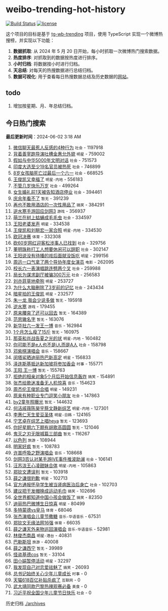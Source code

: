# weibo-trending-hot-history

[![Build Status](https://github.com/lxw15337674/weibo-trending-hot-history/actions/workflows/nodejs.yml/badge.svg)](https://github.com/lxw15337674/weibo-trending-hot-history/actions)
[![license](https://img.shields.io/github/license/lxw15337674/weibo-trending-hot-history)](https://github.com/lxw15337674/weibo-trending-hot-history/blob/master/LICENSE)


这个项目的目标是基于 [tg-wb-trending](https://github.com/xiadd/tg-wb-trending) 项目，使用 TypeScript 实现一个微博热搜榜，并实现以下功能：

1. **数据抓取**: 从 2024 年 5 月 20 日开始，每小时抓取一次微博热门搜索数据。
2. **热度排序**: 对抓取到的数据按热度进行排序。
3. **小时归档**: 将数据按小时进行归档。
4. **天总结**: 对每天的热搜数据进行总结归档。
5. **数据可视化**: 用于查看每日热搜数据总结及历史数据的[网站](https://weibo-trending-hot-history.vercel.app/)。

## todo

1. 增加按星期、月、年总结归档。



## 今日热门搜索



















































































































































































































































































<!-- BEGIN -->

**最后更新时间**：2024-06-02 3:18 AM
1. [微信聊天最惹人反感的4种行为](https://m.weibo.cn/search?containerid=100103type%3D1%26t%3D10%26q%3D%23%E5%BE%AE%E4%BF%A1%E8%81%8A%E5%A4%A9%E6%9C%80%E6%83%B9%E4%BA%BA%E5%8F%8D%E6%84%9F%E7%9A%844%E7%A7%8D%E8%A1%8C%E4%B8%BA%23&stream_entry_id=31&isnewpage=1&extparam=seat%3D1%26filter_type%3Drealtimehot%26c_type%3D31%26lcate%3D5001%26cate%3D5001%26band_rank%3D1%26q%3D%2523%25E5%25BE%25AE%25E4%25BF%25A1%25E8%2581%258A%25E5%25A4%25A9%25E6%259C%2580%25E6%2583%25B9%25E4%25BA%25BA%25E5%258F%258D%25E6%2584%259F%25E7%259A%25844%25E7%25A7%258D%25E8%25A1%258C%25E4%25B8%25BA%2523%26stream_entry_id%3D31%26pos%3D0%26realpos%3D1%26dgr%3D0%26flag%3D2%26display_time%3D1717258937%26pre_seqid%3D171725893777603156022) `社会` - 1197918
2. [背着善宰跑导演吐槽金惠允外貌](https://m.weibo.cn/search?containerid=100103type%3D1%26t%3D10%26q%3D%23%E8%83%8C%E7%9D%80%E5%96%84%E5%AE%B0%E8%B7%91%E5%AF%BC%E6%BC%94%E5%90%90%E6%A7%BD%E9%87%91%E6%83%A0%E5%85%81%E5%A4%96%E8%B2%8C%23&stream_entry_id=31&isnewpage=1&extparam=seat%3D1%26filter_type%3Drealtimehot%26c_type%3D31%26lcate%3D5001%26cate%3D5001%26band_rank%3D2%26q%3D%2523%25E8%2583%258C%25E7%259D%2580%25E5%2596%2584%25E5%25AE%25B0%25E8%25B7%2591%25E5%25AF%25BC%25E6%25BC%2594%25E5%2590%2590%25E6%25A7%25BD%25E9%2587%2591%25E6%2583%25A0%25E5%2585%2581%25E5%25A4%2596%25E8%25B2%258C%2523%26stream_entry_id%3D31%26pos%3D1%26realpos%3D2%26dgr%3D0%26flag%3D1%26display_time%3D1717258937%26pre_seqid%3D171725893777603156022) `明星` - 759002
3. [假如与中华5000年文明对话](https://m.weibo.cn/search?containerid=100103type%3D1%26t%3D10%26q%3D%23%E5%81%87%E5%A6%82%E4%B8%8E%E4%B8%AD%E5%8D%8E5000%E5%B9%B4%E6%96%87%E6%98%8E%E5%AF%B9%E8%AF%9D%23&stream_entry_id=31&isnewpage=1&extparam=seat%3D1%26filter_type%3Drealtimehot%26c_type%3D31%26lcate%3D5001%26cate%3D5001%26band_rank%3D3%26q%3D%2523%25E5%2581%2587%25E5%25A6%2582%25E4%25B8%258E%25E4%25B8%25AD%25E5%258D%258E5000%25E5%25B9%25B4%25E6%2596%2587%25E6%2598%258E%25E5%25AF%25B9%25E8%25AF%259D%2523%26stream_entry_id%3D31%26pos%3D2%26realpos%3D3%26dgr%3D0%26flag%3D0%26display_time%3D1717258937%26pre_seqid%3D171725893777603156022) `社会` - 751573
4. [印度大选至少19名官员被热死](https://m.weibo.cn/search?containerid=100103type%3D1%26t%3D10%26q%3D%23%E5%8D%B0%E5%BA%A6%E5%A4%A7%E9%80%89%E8%87%B3%E5%B0%9119%E5%90%8D%E5%AE%98%E5%91%98%E8%A2%AB%E7%83%AD%E6%AD%BB%23&stream_entry_id=31&isnewpage=1&extparam=seat%3D1%26filter_type%3Drealtimehot%26c_type%3D31%26lcate%3D5001%26cate%3D5001%26band_rank%3D4%26q%3D%2523%25E5%258D%25B0%25E5%25BA%25A6%25E5%25A4%25A7%25E9%2580%2589%25E8%2587%25B3%25E5%25B0%259119%25E5%2590%258D%25E5%25AE%2598%25E5%2591%2598%25E8%25A2%25AB%25E7%2583%25AD%25E6%25AD%25BB%2523%26stream_entry_id%3D31%26pos%3D3%26realpos%3D4%26dgr%3D0%26flag%3D2%26display_time%3D1717258937%26pre_seqid%3D171725893777603156022) `社会` - 746899
5. [8岁女孩脑死亡过最后一个六一](https://m.weibo.cn/search?containerid=100103type%3D1%26t%3D10%26q%3D%238%E5%B2%81%E5%A5%B3%E5%AD%A9%E8%84%91%E6%AD%BB%E4%BA%A1%E8%BF%87%E6%9C%80%E5%90%8E%E4%B8%80%E4%B8%AA%E5%85%AD%E4%B8%80%23&stream_entry_id=31&isnewpage=1&extparam=seat%3D1%26filter_type%3Drealtimehot%26c_type%3D31%26lcate%3D5001%26cate%3D5001%26band_rank%3D50%26q%3D%25238%25E5%25B2%2581%25E5%25A5%25B3%25E5%25AD%25A9%25E8%2584%2591%25E6%25AD%25BB%25E4%25BA%25A1%25E8%25BF%2587%25E6%259C%2580%25E5%2590%258E%25E4%25B8%2580%25E4%25B8%25AA%25E5%2585%25AD%25E4%25B8%2580%2523%26stream_entry_id%3D31%26pos%3D49%26realpos%3D50%26dgr%3D0%26flag%3D1%26display_time%3D1717258937%26pre_seqid%3D171725893777603156022) `社会` - 668525
6. [王俊凯又幸福了](https://m.weibo.cn/search?containerid=100103type%3D1%26t%3D10%26q%3D%E7%8E%8B%E4%BF%8A%E5%87%AF%E5%8F%88%E5%B9%B8%E7%A6%8F%E4%BA%86&stream_entry_id=31&isnewpage=1&extparam=seat%3D1%26filter_type%3Drealtimehot%26c_type%3D31%26lcate%3D5001%26cate%3D5001%26band_rank%3D5%26q%3D%25E7%258E%258B%25E4%25BF%258A%25E5%2587%25AF%25E5%258F%2588%25E5%25B9%25B8%25E7%25A6%258F%25E4%25BA%2586%26stream_entry_id%3D31%26pos%3D4%26realpos%3D5%26dgr%3D0%26flag%3D16%26display_time%3D1717258937%26pre_seqid%3D171725893777603156022) `明星-内地` - 556183
7. [不管几岁快乐万岁](https://m.weibo.cn/search?containerid=100103type%3D1%26t%3D10%26q%3D%23%E4%B8%8D%E7%AE%A1%E5%87%A0%E5%B2%81%E5%BF%AB%E4%B9%90%E4%B8%87%E5%B2%81%23&stream_entry_id=31&isnewpage=1&extparam=seat%3D1%26filter_type%3Drealtimehot%26c_type%3D31%26lcate%3D5001%26cate%3D5001%26band_rank%3D3%26q%3D%2523%25E4%25B8%258D%25E7%25AE%25A1%25E5%2587%25A0%25E5%25B2%2581%25E5%25BF%25AB%25E4%25B9%2590%25E4%25B8%2587%25E5%25B2%2581%2523%26stream_entry_id%3D31%26pos%3D2%26realpos%3D3%26dgr%3D0%26flag%3D16%26display_time%3D1717262223%26pre_seqid%3D1717262223070022979191) `社会` - 499264
8. [女生婚礼前1天被告知酒店停业](https://m.weibo.cn/search?containerid=100103type%3D1%26t%3D10%26q%3D%23%E5%A5%B3%E7%94%9F%E5%A9%9A%E7%A4%BC%E5%89%8D1%E5%A4%A9%E8%A2%AB%E5%91%8A%E7%9F%A5%E9%85%92%E5%BA%97%E5%81%9C%E4%B8%9A%23&stream_entry_id=31&isnewpage=1&extparam=seat%3D1%26filter_type%3Drealtimehot%26c_type%3D31%26lcate%3D5001%26cate%3D5001%26band_rank%3D6%26q%3D%2523%25E5%25A5%25B3%25E7%2594%259F%25E5%25A9%259A%25E7%25A4%25BC%25E5%2589%258D1%25E5%25A4%25A9%25E8%25A2%25AB%25E5%2591%258A%25E7%259F%25A5%25E9%2585%2592%25E5%25BA%2597%25E5%2581%259C%25E4%25B8%259A%2523%26stream_entry_id%3D31%26pos%3D5%26realpos%3D6%26dgr%3D0%26flag%3D2%26display_time%3D1717258937%26pre_seqid%3D171725893777603156022) `社会` - 394461
9. [庆余年看不了](https://m.weibo.cn/search?containerid=100103type%3D1%26t%3D10%26q%3D%23%E5%BA%86%E4%BD%99%E5%B9%B4%E7%9C%8B%E4%B8%8D%E4%BA%86%23&stream_entry_id=31&isnewpage=1&extparam=seat%3D1%26filter_type%3Drealtimehot%26c_type%3D31%26lcate%3D5001%26cate%3D5001%26band_rank%3D7%26q%3D%2523%25E5%25BA%2586%25E4%25BD%2599%25E5%25B9%25B4%25E7%259C%258B%25E4%25B8%258D%25E4%25BA%2586%2523%26stream_entry_id%3D31%26pos%3D6%26realpos%3D7%26dgr%3D0%26flag%3D2%26display_time%3D1717258937%26pre_seqid%3D171725893777603156022) `暂无` - 391239
10. [再也不敢用酒店的一次性用品了](https://m.weibo.cn/search?containerid=100103type%3D1%26t%3D10%26q%3D%23%E5%86%8D%E4%B9%9F%E4%B8%8D%E6%95%A2%E7%94%A8%E9%85%92%E5%BA%97%E7%9A%84%E4%B8%80%E6%AC%A1%E6%80%A7%E7%94%A8%E5%93%81%E4%BA%86%23&stream_entry_id=31&isnewpage=1&extparam=seat%3D1%26filter_type%3Drealtimehot%26c_type%3D31%26lcate%3D5001%26cate%3D5001%26band_rank%3D8%26q%3D%2523%25E5%2586%258D%25E4%25B9%259F%25E4%25B8%258D%25E6%2595%25A2%25E7%2594%25A8%25E9%2585%2592%25E5%25BA%2597%25E7%259A%2584%25E4%25B8%2580%25E6%25AC%25A1%25E6%2580%25A7%25E7%2594%25A8%25E5%2593%2581%25E4%25BA%2586%2523%26stream_entry_id%3D31%26pos%3D7%26realpos%3D8%26dgr%3D0%26flag%3D2%26display_time%3D1717258937%26pre_seqid%3D171725893777603156022) `搞笑` - 384291
11. [逆水寒手游回应剑网3](https://m.weibo.cn/search?containerid=100103type%3D1%26t%3D10%26q%3D%23%E9%80%86%E6%B0%B4%E5%AF%92%E6%89%8B%E6%B8%B8%E5%9B%9E%E5%BA%94%E5%89%91%E7%BD%913%23&stream_entry_id=31&isnewpage=1&extparam=seat%3D1%26filter_type%3Drealtimehot%26c_type%3D31%26lcate%3D5001%26cate%3D5001%26band_rank%3D9%26q%3D%2523%25E9%2580%2586%25E6%25B0%25B4%25E5%25AF%2592%25E6%2589%258B%25E6%25B8%25B8%25E5%259B%259E%25E5%25BA%2594%25E5%2589%2591%25E7%25BD%25913%2523%26stream_entry_id%3D31%26pos%3D8%26realpos%3D9%26dgr%3D0%26flag%3D1%26display_time%3D1717258937%26pre_seqid%3D171725893777603156022) `游戏` - 356937
12. [萌兰在树上蛄蛹成毛毛虫](https://m.weibo.cn/search?containerid=100103type%3D1%26t%3D10%26q%3D%23%E8%90%8C%E5%85%B0%E5%9C%A8%E6%A0%91%E4%B8%8A%E8%9B%84%E8%9B%B9%E6%88%90%E6%AF%9B%E6%AF%9B%E8%99%AB%23&stream_entry_id=31&isnewpage=1&extparam=seat%3D1%26filter_type%3Drealtimehot%26c_type%3D31%26lcate%3D5001%26cate%3D5001%26band_rank%3D10%26q%3D%2523%25E8%2590%258C%25E5%2585%25B0%25E5%259C%25A8%25E6%25A0%2591%25E4%25B8%258A%25E8%259B%2584%25E8%259B%25B9%25E6%2588%2590%25E6%25AF%259B%25E6%25AF%259B%25E8%2599%25AB%2523%26stream_entry_id%3D31%26pos%3D9%26realpos%3D10%26dgr%3D0%26flag%3D32768%26display_time%3D1717258937%26pre_seqid%3D171725893777603156022) `社会` - 334597
13. [王阳老婆发声](https://m.weibo.cn/search?containerid=100103type%3D1%26t%3D10%26q%3D%23%E7%8E%8B%E9%98%B3%E8%80%81%E5%A9%86%E5%8F%91%E5%A3%B0%23&stream_entry_id=31&isnewpage=1&extparam=seat%3D1%26filter_type%3Drealtimehot%26c_type%3D31%26lcate%3D5001%26cate%3D5001%26band_rank%3D11%26q%3D%2523%25E7%258E%258B%25E9%2598%25B3%25E8%2580%2581%25E5%25A9%2586%25E5%258F%2591%25E5%25A3%25B0%2523%26stream_entry_id%3D31%26pos%3D10%26realpos%3D11%26dgr%3D0%26flag%3D2%26display_time%3D1717258937%26pre_seqid%3D171725893777603156022) `明星` - 334538
14. [王俊凯和刘畊宏一家合照](https://m.weibo.cn/search?containerid=100103type%3D1%26t%3D10%26q%3D%23%E7%8E%8B%E4%BF%8A%E5%87%AF%E5%92%8C%E5%88%98%E7%95%8A%E5%AE%8F%E4%B8%80%E5%AE%B6%E5%90%88%E7%85%A7%23&stream_entry_id=31&isnewpage=1&extparam=seat%3D1%26filter_type%3Drealtimehot%26c_type%3D31%26lcate%3D5001%26cate%3D5001%26band_rank%3D12%26q%3D%2523%25E7%258E%258B%25E4%25BF%258A%25E5%2587%25AF%25E5%2592%258C%25E5%2588%2598%25E7%2595%258A%25E5%25AE%258F%25E4%25B8%2580%25E5%25AE%25B6%25E5%2590%2588%25E7%2585%25A7%2523%26stream_entry_id%3D31%26pos%3D11%26realpos%3D12%26dgr%3D0%26flag%3D1%26display_time%3D1717258937%26pre_seqid%3D171725893777603156022) `明星-内地` - 334530
15. [欧冠决赛](https://m.weibo.cn/search?containerid=100103type%3D1%26t%3D10%26q%3D%E6%AC%A7%E5%86%A0%E5%86%B3%E8%B5%9B&stream_entry_id=31&isnewpage=1&extparam=seat%3D1%26filter_type%3Drealtimehot%26c_type%3D31%26lcate%3D5001%26cate%3D5001%26band_rank%3D13%26q%3D%25E6%25AC%25A7%25E5%2586%25A0%25E5%2586%25B3%25E8%25B5%259B%26stream_entry_id%3D31%26pos%3D12%26realpos%3D13%26dgr%3D0%26flag%3D1%26display_time%3D1717258937%26pre_seqid%3D171725893777603156022) `体育` - 332308
16. [砍60岁网红迎客松涉事人已找到](https://m.weibo.cn/search?containerid=100103type%3D1%26t%3D10%26q%3D%23%E7%A0%8D60%E5%B2%81%E7%BD%91%E7%BA%A2%E8%BF%8E%E5%AE%A2%E6%9D%BE%E6%B6%89%E4%BA%8B%E4%BA%BA%E5%B7%B2%E6%89%BE%E5%88%B0%23&stream_entry_id=31&isnewpage=1&extparam=seat%3D1%26filter_type%3Drealtimehot%26c_type%3D31%26lcate%3D5001%26cate%3D5001%26band_rank%3D14%26q%3D%2523%25E7%25A0%258D60%25E5%25B2%2581%25E7%25BD%2591%25E7%25BA%25A2%25E8%25BF%258E%25E5%25AE%25A2%25E6%259D%25BE%25E6%25B6%2589%25E4%25BA%258B%25E4%25BA%25BA%25E5%25B7%25B2%25E6%2589%25BE%25E5%2588%25B0%2523%26stream_entry_id%3D31%26pos%3D13%26realpos%3D14%26dgr%3D0%26flag%3D2%26display_time%3D1717258937%26pre_seqid%3D171725893777603156022) `社会` - 329756
17. [董明珠称打工人想要休闲可以辞职](https://m.weibo.cn/search?containerid=100103type%3D1%26t%3D10%26q%3D%23%E8%91%A3%E6%98%8E%E7%8F%A0%E7%A7%B0%E6%89%93%E5%B7%A5%E4%BA%BA%E6%83%B3%E8%A6%81%E4%BC%91%E9%97%B2%E5%8F%AF%E4%BB%A5%E8%BE%9E%E8%81%8C%23&stream_entry_id=31&isnewpage=1&extparam=seat%3D1%26filter_type%3Drealtimehot%26c_type%3D31%26lcate%3D5001%26cate%3D5001%26band_rank%3D15%26q%3D%2523%25E8%2591%25A3%25E6%2598%258E%25E7%258F%25A0%25E7%25A7%25B0%25E6%2589%2593%25E5%25B7%25A5%25E4%25BA%25BA%25E6%2583%25B3%25E8%25A6%2581%25E4%25BC%2591%25E9%2597%25B2%25E5%258F%25AF%25E4%25BB%25A5%25E8%25BE%259E%25E8%2581%258C%2523%26stream_entry_id%3D31%26pos%3D14%26realpos%3D15%26dgr%3D0%26flag%3D0%26display_time%3D1717258937%26pre_seqid%3D171725893777603156022) `社会` - 302147
18. [王阳说没有待播的戏后面就没饭吃](https://m.weibo.cn/search?containerid=100103type%3D1%26t%3D10%26q%3D%23%E7%8E%8B%E9%98%B3%E8%AF%B4%E6%B2%A1%E6%9C%89%E5%BE%85%E6%92%AD%E7%9A%84%E6%88%8F%E5%90%8E%E9%9D%A2%E5%B0%B1%E6%B2%A1%E9%A5%AD%E5%90%83%23&stream_entry_id=31&isnewpage=1&extparam=seat%3D1%26filter_type%3Drealtimehot%26c_type%3D31%26lcate%3D5001%26cate%3D5001%26band_rank%3D16%26q%3D%2523%25E7%258E%258B%25E9%2598%25B3%25E8%25AF%25B4%25E6%25B2%25A1%25E6%259C%2589%25E5%25BE%2585%25E6%2592%25AD%25E7%259A%2584%25E6%2588%258F%25E5%2590%258E%25E9%259D%25A2%25E5%25B0%25B1%25E6%25B2%25A1%25E9%25A5%25AD%25E5%2590%2583%2523%26stream_entry_id%3D31%26pos%3D15%26realpos%3D16%26dgr%3D0%26flag%3D2%26display_time%3D1717258937%26pre_seqid%3D171725893777603156022) `明星` - 299156
19. [周迅一口气拿了两个导协年度女演员](https://m.weibo.cn/search?containerid=100103type%3D1%26t%3D10%26q%3D%23%E5%91%A8%E8%BF%85%E4%B8%80%E5%8F%A3%E6%B0%94%E6%8B%BF%E4%BA%86%E4%B8%A4%E4%B8%AA%E5%AF%BC%E5%8D%8F%E5%B9%B4%E5%BA%A6%E5%A5%B3%E6%BC%94%E5%91%98%23&stream_entry_id=31&isnewpage=1&extparam=seat%3D1%26filter_type%3Drealtimehot%26c_type%3D31%26lcate%3D5001%26cate%3D5001%26band_rank%3D17%26q%3D%2523%25E5%2591%25A8%25E8%25BF%2585%25E4%25B8%2580%25E5%258F%25A3%25E6%25B0%2594%25E6%258B%25BF%25E4%25BA%2586%25E4%25B8%25A4%25E4%25B8%25AA%25E5%25AF%25BC%25E5%258D%258F%25E5%25B9%25B4%25E5%25BA%25A6%25E5%25A5%25B3%25E6%25BC%2594%25E5%2591%2598%2523%26stream_entry_id%3D31%26pos%3D16%26realpos%3D17%26dgr%3D0%26flag%3D1%26display_time%3D1717258937%26pre_seqid%3D171725893777603156022) `电影` - 262095
20. [校长六一表演唱跳连劈两个叉](https://m.weibo.cn/search?containerid=100103type%3D1%26t%3D10%26q%3D%23%E6%A0%A1%E9%95%BF%E5%85%AD%E4%B8%80%E8%A1%A8%E6%BC%94%E5%94%B1%E8%B7%B3%E8%BF%9E%E5%8A%88%E4%B8%A4%E4%B8%AA%E5%8F%89%23&stream_entry_id=31&isnewpage=1&extparam=seat%3D1%26filter_type%3Drealtimehot%26c_type%3D31%26lcate%3D5001%26cate%3D5001%26band_rank%3D10%26q%3D%2523%25E6%25A0%25A1%25E9%2595%25BF%25E5%2585%25AD%25E4%25B8%2580%25E8%25A1%25A8%25E6%25BC%2594%25E5%2594%25B1%25E8%25B7%25B3%25E8%25BF%259E%25E5%258A%2588%25E4%25B8%25A4%25E4%25B8%25AA%25E5%258F%2589%2523%26stream_entry_id%3D31%26pos%3D11%26realpos%3D10%26dgr%3D0%26flag%3D32768%26display_time%3D1717262223%26pre_seqid%3D1717262223070022979191) `社会` - 259988
21. [局长为谋求副厅被骗300万元](https://m.weibo.cn/search?containerid=100103type%3D1%26t%3D10%26q%3D%23%E5%B1%80%E9%95%BF%E4%B8%BA%E8%B0%8B%E6%B1%82%E5%89%AF%E5%8E%85%E8%A2%AB%E9%AA%97300%E4%B8%87%E5%85%83%23&stream_entry_id=31&isnewpage=1&extparam=seat%3D1%26filter_type%3Drealtimehot%26c_type%3D31%26lcate%3D5001%26cate%3D5001%26band_rank%3D43%26q%3D%2523%25E5%25B1%2580%25E9%2595%25BF%25E4%25B8%25BA%25E8%25B0%258B%25E6%25B1%2582%25E5%2589%25AF%25E5%258E%2585%25E8%25A2%25AB%25E9%25AA%2597300%25E4%25B8%2587%25E5%2585%2583%2523%26stream_entry_id%3D31%26pos%3D42%26realpos%3D43%26dgr%3D0%26flag%3D1%26display_time%3D1717258937%26pre_seqid%3D171725893777603156022) `社会` - 256583
22. [刘亦菲草地牵狗](https://m.weibo.cn/search?containerid=100103type%3D1%26t%3D10%26q%3D%23%E5%88%98%E4%BA%A6%E8%8F%B2%E8%8D%89%E5%9C%B0%E7%89%B5%E7%8B%97%23&stream_entry_id=31&isnewpage=1&extparam=seat%3D1%26filter_type%3Drealtimehot%26c_type%3D31%26lcate%3D5001%26cate%3D5001%26band_rank%3D28%26q%3D%2523%25E5%2588%2598%25E4%25BA%25A6%25E8%258F%25B2%25E8%258D%2589%25E5%259C%25B0%25E7%2589%25B5%25E7%258B%2597%2523%26stream_entry_id%3D31%26pos%3D27%26realpos%3D28%26dgr%3D0%26flag%3D1%26display_time%3D1717258937%26pre_seqid%3D171725893777603156022) `明星` - 253727
23. [为什么大脑删除了3岁前的记忆](https://m.weibo.cn/search?containerid=100103type%3D1%26t%3D10%26q%3D%23%E4%B8%BA%E4%BB%80%E4%B9%88%E5%A4%A7%E8%84%91%E5%88%A0%E9%99%A4%E4%BA%863%E5%B2%81%E5%89%8D%E7%9A%84%E8%AE%B0%E5%BF%86%23&stream_entry_id=31&isnewpage=1&extparam=seat%3D1%26filter_type%3Drealtimehot%26c_type%3D31%26lcate%3D5001%26cate%3D5001%26band_rank%3D21%26q%3D%2523%25E4%25B8%25BA%25E4%25BB%2580%25E4%25B9%2588%25E5%25A4%25A7%25E8%2584%2591%25E5%2588%25A0%25E9%2599%25A4%25E4%25BA%25863%25E5%25B2%2581%25E5%2589%258D%25E7%259A%2584%25E8%25AE%25B0%25E5%25BF%2586%2523%26stream_entry_id%3D31%26pos%3D20%26realpos%3D21%26dgr%3D0%26flag%3D0%26display_time%3D1717258937%26pre_seqid%3D171725893777603156022) `社会` - 243434
24. [暗星拍的王俊凯](https://m.weibo.cn/search?containerid=100103type%3D1%26t%3D10%26q%3D%23%E6%9A%97%E6%98%9F%E6%8B%8D%E7%9A%84%E7%8E%8B%E4%BF%8A%E5%87%AF%23&stream_entry_id=31&isnewpage=1&extparam=seat%3D1%26filter_type%3Drealtimehot%26c_type%3D31%26lcate%3D5001%26cate%3D5001%26band_rank%3D18%26q%3D%2523%25E6%259A%2597%25E6%2598%259F%25E6%258B%258D%25E7%259A%2584%25E7%258E%258B%25E4%25BF%258A%25E5%2587%25AF%2523%26stream_entry_id%3D31%26pos%3D17%26realpos%3D18%26dgr%3D0%26flag%3D1%26display_time%3D1717258937%26pre_seqid%3D171725893777603156022) `明星` - 232577
25. [朱一龙 我会少说多做](https://m.weibo.cn/search?containerid=100103type%3D1%26t%3D10%26q%3D%E6%9C%B1%E4%B8%80%E9%BE%99+%E6%88%91%E4%BC%9A%E5%B0%91%E8%AF%B4%E5%A4%9A%E5%81%9A&stream_entry_id=31&isnewpage=1&extparam=seat%3D1%26filter_type%3Drealtimehot%26c_type%3D31%26lcate%3D5001%26cate%3D5001%26band_rank%3D17%26q%3D%25E6%259C%25B1%25E4%25B8%2580%25E9%25BE%2599%2520%25E6%2588%2591%25E4%25BC%259A%25E5%25B0%2591%25E8%25AF%25B4%25E5%25A4%259A%25E5%2581%259A%26stream_entry_id%3D31%26pos%3D18%26realpos%3D17%26dgr%3D0%26flag%3D1%26display_time%3D1717262223%26pre_seqid%3D1717262223070022979191) `暂无` - 195918
26. [逆水寒](https://m.weibo.cn/search?containerid=100103type%3D1%26t%3D10%26q%3D%23%E9%80%86%E6%B0%B4%E5%AF%92%23&stream_entry_id=31&isnewpage=1&extparam=seat%3D1%26filter_type%3Drealtimehot%26c_type%3D31%26lcate%3D5001%26cate%3D5001%26band_rank%3D19%26q%3D%2523%25E9%2580%2586%25E6%25B0%25B4%25E5%25AF%2592%2523%26stream_entry_id%3D31%26pos%3D18%26realpos%3D19%26dgr%3D0%26flag%3D0%26display_time%3D1717258937%26pre_seqid%3D171725893777603156022) `游戏` - 179455
27. [原来腰突了还可以回去](https://m.weibo.cn/search?containerid=100103type%3D1%26t%3D10%26q%3D%E5%8E%9F%E6%9D%A5%E8%85%B0%E7%AA%81%E4%BA%86%E8%BF%98%E5%8F%AF%E4%BB%A5%E5%9B%9E%E5%8E%BB&stream_entry_id=31&isnewpage=1&extparam=seat%3D1%26filter_type%3Drealtimehot%26c_type%3D31%26lcate%3D5001%26cate%3D5001%26band_rank%3D20%26q%3D%25E5%258E%259F%25E6%259D%25A5%25E8%2585%25B0%25E7%25AA%2581%25E4%25BA%2586%25E8%25BF%2598%25E5%258F%25AF%25E4%25BB%25A5%25E5%259B%259E%25E5%258E%25BB%26stream_entry_id%3D31%26pos%3D19%26realpos%3D20%26dgr%3D0%26flag%3D0%26display_time%3D1717258937%26pre_seqid%3D171725893777603156022) `暂无` - 164389
28. [范思辙名字](https://m.weibo.cn/search?containerid=100103type%3D1%26t%3D10%26q%3D%E8%8C%83%E6%80%9D%E8%BE%99%E5%90%8D%E5%AD%97&stream_entry_id=31&isnewpage=1&extparam=seat%3D1%26filter_type%3Drealtimehot%26c_type%3D31%26lcate%3D5001%26cate%3D5001%26band_rank%3D23%26q%3D%25E8%258C%2583%25E6%2580%259D%25E8%25BE%2599%25E5%2590%258D%25E5%25AD%2597%26stream_entry_id%3D31%26pos%3D22%26realpos%3D23%26dgr%3D0%26flag%3D1%26display_time%3D1717258937%26pre_seqid%3D171725893777603156022) `暂无` - 163076
29. [新华社六一发王一博](https://m.weibo.cn/search?containerid=100103type%3D1%26t%3D10%26q%3D%23%E6%96%B0%E5%8D%8E%E7%A4%BE%E5%85%AD%E4%B8%80%E5%8F%91%E7%8E%8B%E4%B8%80%E5%8D%9A%23&stream_entry_id=31&isnewpage=1&extparam=seat%3D1%26filter_type%3Drealtimehot%26c_type%3D31%26lcate%3D5001%26cate%3D5001%26band_rank%3D22%26q%3D%2523%25E6%2596%25B0%25E5%258D%258E%25E7%25A4%25BE%25E5%2585%25AD%25E4%25B8%2580%25E5%258F%2591%25E7%258E%258B%25E4%25B8%2580%25E5%258D%259A%2523%26stream_entry_id%3D31%26pos%3D21%26realpos%3D22%26dgr%3D0%26flag%3D0%26display_time%3D1717258937%26pre_seqid%3D171725893777603156022) `音乐` - 162984
30. [1个月怎么瘦了15斤](https://m.weibo.cn/search?containerid=100103type%3D1%26t%3D10%26q%3D1%E4%B8%AA%E6%9C%88%E6%80%8E%E4%B9%88%E7%98%A6%E4%BA%8615%E6%96%A4&stream_entry_id=31&isnewpage=1&extparam=seat%3D1%26filter_type%3Drealtimehot%26c_type%3D31%26lcate%3D5001%26cate%3D5001%26band_rank%3D24%26q%3D1%25E4%25B8%25AA%25E6%259C%2588%25E6%2580%258E%25E4%25B9%2588%25E7%2598%25A6%25E4%25BA%258615%25E6%2596%25A4%26stream_entry_id%3D31%26pos%3D23%26realpos%3D24%26dgr%3D0%26flag%3D0%26display_time%3D1717258937%26pre_seqid%3D171725893777603156022) `暂无` - 160975
31. [那英和肖战告夏之光的状](https://m.weibo.cn/search?containerid=100103type%3D1%26t%3D10%26q%3D%23%E9%82%A3%E8%8B%B1%E5%92%8C%E8%82%96%E6%88%98%E5%91%8A%E5%A4%8F%E4%B9%8B%E5%85%89%E7%9A%84%E7%8A%B6%23&stream_entry_id=31&isnewpage=1&extparam=seat%3D1%26filter_type%3Drealtimehot%26c_type%3D31%26lcate%3D5001%26cate%3D5001%26band_rank%3D25%26q%3D%2523%25E9%2582%25A3%25E8%258B%25B1%25E5%2592%258C%25E8%2582%2596%25E6%2588%2598%25E5%2591%258A%25E5%25A4%258F%25E4%25B9%258B%25E5%2585%2589%25E7%259A%2584%25E7%258A%25B6%2523%26stream_entry_id%3D31%26pos%3D24%26realpos%3D25%26dgr%3D0%26flag%3D0%26display_time%3D1717258937%26pre_seqid%3D171725893777603156022) `明星-内地` - 160482
32. [你可能不是e人也不是i人而是A人](https://m.weibo.cn/search?containerid=100103type%3D1%26t%3D10%26q%3D%23%E4%BD%A0%E5%8F%AF%E8%83%BD%E4%B8%8D%E6%98%AFe%E4%BA%BA%E4%B9%9F%E4%B8%8D%E6%98%AFi%E4%BA%BA%E8%80%8C%E6%98%AFA%E4%BA%BA%23&stream_entry_id=31&isnewpage=1&extparam=seat%3D1%26filter_type%3Drealtimehot%26c_type%3D31%26lcate%3D5001%26cate%3D5001%26band_rank%3D26%26q%3D%2523%25E4%25BD%25A0%25E5%258F%25AF%25E8%2583%25BD%25E4%25B8%258D%25E6%2598%25AFe%25E4%25BA%25BA%25E4%25B9%259F%25E4%25B8%258D%25E6%2598%25AFi%25E4%25BA%25BA%25E8%2580%258C%25E6%2598%25AFA%25E4%25BA%25BA%2523%26stream_entry_id%3D31%26pos%3D25%26realpos%3D26%26dgr%3D0%26flag%3D1%26display_time%3D1717258937%26pre_seqid%3D171725893777603156022) `社会` - 158798
33. [邓紫棋演唱会](https://m.weibo.cn/search?containerid=100103type%3D1%26t%3D10%26q%3D%E9%82%93%E7%B4%AB%E6%A3%8B%E6%BC%94%E5%94%B1%E4%BC%9A&stream_entry_id=31&isnewpage=1&extparam=seat%3D1%26filter_type%3Drealtimehot%26c_type%3D31%26lcate%3D5001%26cate%3D5001%26band_rank%3D27%26q%3D%25E9%2582%2593%25E7%25B4%25AB%25E6%25A3%258B%25E6%25BC%2594%25E5%2594%25B1%25E4%25BC%259A%26stream_entry_id%3D31%26pos%3D26%26realpos%3D27%26dgr%3D0%26flag%3D1%26display_time%3D1717258937%26pre_seqid%3D171725893777603156022) `音乐` - 158667
34. [闵塔鲨晒迪丽热巴新高定](https://m.weibo.cn/search?containerid=100103type%3D1%26t%3D10%26q%3D%23%E9%97%B5%E5%A1%94%E9%B2%A8%E6%99%92%E8%BF%AA%E4%B8%BD%E7%83%AD%E5%B7%B4%E6%96%B0%E9%AB%98%E5%AE%9A%23&stream_entry_id=31&isnewpage=1&extparam=seat%3D1%26filter_type%3Drealtimehot%26c_type%3D31%26lcate%3D5001%26cate%3D5001%26band_rank%3D29%26q%3D%2523%25E9%2597%25B5%25E5%25A1%2594%25E9%25B2%25A8%25E6%2599%2592%25E8%25BF%25AA%25E4%25B8%25BD%25E7%2583%25AD%25E5%25B7%25B4%25E6%2596%25B0%25E9%25AB%2598%25E5%25AE%259A%2523%26stream_entry_id%3D31%26pos%3D28%26realpos%3D29%26dgr%3D0%26flag%3D1%26display_time%3D1717258937%26pre_seqid%3D171725893777603156022) `明星` - 156833
35. [泽连斯基抵达新加坡将参加香会](https://m.weibo.cn/search?containerid=100103type%3D1%26t%3D10%26q%3D%23%E6%B3%BD%E8%BF%9E%E6%96%AF%E5%9F%BA%E6%8A%B5%E8%BE%BE%E6%96%B0%E5%8A%A0%E5%9D%A1%E5%B0%86%E5%8F%82%E5%8A%A0%E9%A6%99%E4%BC%9A%23&stream_entry_id=31&isnewpage=1&extparam=seat%3D1%26filter_type%3Drealtimehot%26c_type%3D31%26lcate%3D5001%26cate%3D5001%26band_rank%3D30%26q%3D%2523%25E6%25B3%25BD%25E8%25BF%259E%25E6%2596%25AF%25E5%259F%25BA%25E6%258A%25B5%25E8%25BE%25BE%25E6%2596%25B0%25E5%258A%25A0%25E5%259D%25A1%25E5%25B0%2586%25E5%258F%2582%25E5%258A%25A0%25E9%25A6%2599%25E4%25BC%259A%2523%26stream_entry_id%3D31%26pos%3D29%26realpos%3D30%26dgr%3D0%26flag%3D0%26display_time%3D1717258937%26pre_seqid%3D171725893777603156022) `时事` - 155771
36. [王阳 王一博](https://m.weibo.cn/search?containerid=100103type%3D1%26t%3D10%26q%3D%E7%8E%8B%E9%98%B3+%E7%8E%8B%E4%B8%80%E5%8D%9A&stream_entry_id=31&isnewpage=1&extparam=seat%3D1%26filter_type%3Drealtimehot%26c_type%3D31%26lcate%3D5001%26cate%3D5001%26band_rank%3D31%26q%3D%25E7%258E%258B%25E9%2598%25B3%2520%25E7%258E%258B%25E4%25B8%2580%25E5%258D%259A%26stream_entry_id%3D31%26pos%3D30%26realpos%3D31%26dgr%3D0%26flag%3D0%26display_time%3D1717258937%26pre_seqid%3D171725893777603156022) `暂无` - 155763
37. [拒绝的相亲对象5个月后开始信息轰炸](https://m.weibo.cn/search?containerid=100103type%3D1%26t%3D10%26q%3D%23%E6%8B%92%E7%BB%9D%E7%9A%84%E7%9B%B8%E4%BA%B2%E5%AF%B9%E8%B1%A15%E4%B8%AA%E6%9C%88%E5%90%8E%E5%BC%80%E5%A7%8B%E4%BF%A1%E6%81%AF%E8%BD%B0%E7%82%B8%23&stream_entry_id=31&isnewpage=1&extparam=seat%3D1%26filter_type%3Drealtimehot%26c_type%3D31%26lcate%3D5001%26cate%3D5001%26band_rank%3D32%26q%3D%2523%25E6%258B%2592%25E7%25BB%259D%25E7%259A%2584%25E7%259B%25B8%25E4%25BA%25B2%25E5%25AF%25B9%25E8%25B1%25A15%25E4%25B8%25AA%25E6%259C%2588%25E5%2590%258E%25E5%25BC%2580%25E5%25A7%258B%25E4%25BF%25A1%25E6%2581%25AF%25E8%25BD%25B0%25E7%2582%25B8%2523%26stream_entry_id%3D31%26pos%3D31%26realpos%3D32%26dgr%3D0%26flag%3D0%26display_time%3D1717258937%26pre_seqid%3D171725893777603156022) `搞笑` - 154891
38. [张杰给歌迷准备无人机惊喜](https://m.weibo.cn/search?containerid=100103type%3D1%26t%3D10%26q%3D%23%E5%BC%A0%E6%9D%B0%E7%BB%99%E6%AD%8C%E8%BF%B7%E5%87%86%E5%A4%87%E6%97%A0%E4%BA%BA%E6%9C%BA%E6%83%8A%E5%96%9C%23&stream_entry_id=31&isnewpage=1&extparam=seat%3D1%26filter_type%3Drealtimehot%26c_type%3D31%26lcate%3D5001%26cate%3D5001%26band_rank%3D33%26q%3D%2523%25E5%25BC%25A0%25E6%259D%25B0%25E7%25BB%2599%25E6%25AD%258C%25E8%25BF%25B7%25E5%2587%2586%25E5%25A4%2587%25E6%2597%25A0%25E4%25BA%25BA%25E6%259C%25BA%25E6%2583%258A%25E5%2596%259C%2523%26stream_entry_id%3D31%26pos%3D32%26realpos%3D33%26dgr%3D0%26flag%3D1%26display_time%3D1717258937%26pre_seqid%3D171725893777603156022) `音乐` - 154623
39. [周杰伦王俊凯合唱](https://m.weibo.cn/search?containerid=100103type%3D1%26t%3D10%26q%3D%E5%91%A8%E6%9D%B0%E4%BC%A6%E7%8E%8B%E4%BF%8A%E5%87%AF%E5%90%88%E5%94%B1&stream_entry_id=31&isnewpage=1&extparam=seat%3D1%26filter_type%3Drealtimehot%26c_type%3D31%26lcate%3D5001%26cate%3D5001%26band_rank%3D23%26q%3D%25E5%2591%25A8%25E6%259D%25B0%25E4%25BC%25A6%25E7%258E%258B%25E4%25BF%258A%25E5%2587%25AF%25E5%2590%2588%25E5%2594%25B1%26stream_entry_id%3D31%26pos%3D24%26realpos%3D23%26dgr%3D0%26flag%3D0%26display_time%3D1717262223%26pre_seqid%3D1717262223070022979191) `明星` - 149231
40. [原来有种职业专门逗笑小朋友](https://m.weibo.cn/search?containerid=100103type%3D1%26t%3D10%26q%3D%23%E5%8E%9F%E6%9D%A5%E6%9C%89%E7%A7%8D%E8%81%8C%E4%B8%9A%E4%B8%93%E9%97%A8%E9%80%97%E7%AC%91%E5%B0%8F%E6%9C%8B%E5%8F%8B%23&stream_entry_id=31&isnewpage=1&extparam=seat%3D1%26filter_type%3Drealtimehot%26c_type%3D31%26lcate%3D5001%26cate%3D5001%26band_rank%3D10%26q%3D%2523%25E5%258E%259F%25E6%259D%25A5%25E6%259C%2589%25E7%25A7%258D%25E8%2581%258C%25E4%25B8%259A%25E4%25B8%2593%25E9%2597%25A8%25E9%2580%2597%25E7%25AC%2591%25E5%25B0%258F%25E6%259C%258B%25E5%258F%258B%2523%26stream_entry_id%3D31%26pos%3D9%26dgr%3D0%26realpos%3D10%26flag%3D32768%26display_time%3D1717266275%26pre_seqid%3D171726627571507287129) `社会` - 147863
41. [by2童年照曝光](https://m.weibo.cn/search?containerid=100103type%3D1%26t%3D10%26q%3Dby2%E7%AB%A5%E5%B9%B4%E7%85%A7%E6%9B%9D%E5%85%89&stream_entry_id=31&isnewpage=1&extparam=seat%3D1%26filter_type%3Drealtimehot%26c_type%3D31%26lcate%3D5001%26cate%3D5001%26band_rank%3D34%26q%3Dby2%25E7%25AB%25A5%25E5%25B9%25B4%25E7%2585%25A7%25E6%259B%259D%25E5%2585%2589%26stream_entry_id%3D31%26pos%3D33%26realpos%3D34%26dgr%3D0%26flag%3D1%26display_time%3D1717258937%26pre_seqid%3D171725893777603156022) `暂无` - 144632
42. [何洁戚薇陈昊宇蔡文静新综艺](https://m.weibo.cn/search?containerid=100103type%3D1%26t%3D10%26q%3D%23%E4%BD%95%E6%B4%81%E6%88%9A%E8%96%87%E9%99%88%E6%98%8A%E5%AE%87%E8%94%A1%E6%96%87%E9%9D%99%E6%96%B0%E7%BB%BC%E8%89%BA%23&stream_entry_id=31&isnewpage=1&extparam=seat%3D1%26filter_type%3Drealtimehot%26c_type%3D31%26lcate%3D5001%26cate%3D5001%26band_rank%3D35%26q%3D%2523%25E4%25BD%2595%25E6%25B4%2581%25E6%2588%259A%25E8%2596%2587%25E9%2599%2588%25E6%2598%258A%25E5%25AE%2587%25E8%2594%25A1%25E6%2596%2587%25E9%259D%2599%25E6%2596%25B0%25E7%25BB%25BC%25E8%2589%25BA%2523%26stream_entry_id%3D31%26pos%3D34%26realpos%3D35%26dgr%3D0%26flag%3D1%26display_time%3D1717258937%26pre_seqid%3D171725893777603156022) `明星-内地` - 127301
43. [李惠仁天生爱豆圣体](https://m.weibo.cn/search?containerid=100103type%3D1%26t%3D10%26q%3D%23%E6%9D%8E%E6%83%A0%E4%BB%81%E5%A4%A9%E7%94%9F%E7%88%B1%E8%B1%86%E5%9C%A3%E4%BD%93%23&stream_entry_id=31&isnewpage=1&extparam=seat%3D1%26filter_type%3Drealtimehot%26c_type%3D31%26lcate%3D5001%26cate%3D5001%26band_rank%3D36%26q%3D%2523%25E6%259D%258E%25E6%2583%25A0%25E4%25BB%2581%25E5%25A4%25A9%25E7%2594%259F%25E7%2588%25B1%25E8%25B1%2586%25E5%259C%25A3%25E4%25BD%2593%2523%26stream_entry_id%3D31%26pos%3D35%26realpos%3D36%26dgr%3D0%26flag%3D0%26display_time%3D1717258937%26pre_seqid%3D171725893777603156022) `明星-日韩` - 124165
44. [宁艺卓在综艺上唱heya](https://m.weibo.cn/search?containerid=100103type%3D1%26t%3D10%26q%3D%23%E5%AE%81%E8%89%BA%E5%8D%93%E5%9C%A8%E7%BB%BC%E8%89%BA%E4%B8%8A%E5%94%B1heya%23&stream_entry_id=31&isnewpage=1&extparam=seat%3D1%26filter_type%3Drealtimehot%26c_type%3D31%26lcate%3D5001%26cate%3D5001%26band_rank%3D37%26q%3D%2523%25E5%25AE%2581%25E8%2589%25BA%25E5%258D%2593%25E5%259C%25A8%25E7%25BB%25BC%25E8%2589%25BA%25E4%25B8%258A%25E5%2594%25B1heya%2523%26stream_entry_id%3D31%26pos%3D36%26realpos%3D37%26dgr%3D0%26flag%3D0%26display_time%3D1717258937%26pre_seqid%3D171725893777603156022) `暂无` - 123693
45. [你好星期六下期有胡歌高圆圆](https://m.weibo.cn/search?containerid=100103type%3D1%26t%3D10%26q%3D%23%E4%BD%A0%E5%A5%BD%E6%98%9F%E6%9C%9F%E5%85%AD%E4%B8%8B%E6%9C%9F%E6%9C%89%E8%83%A1%E6%AD%8C%E9%AB%98%E5%9C%86%E5%9C%86%23&stream_entry_id=31&isnewpage=1&extparam=seat%3D1%26filter_type%3Drealtimehot%26c_type%3D31%26lcate%3D5001%26cate%3D5001%26band_rank%3D38%26q%3D%2523%25E4%25BD%25A0%25E5%25A5%25BD%25E6%2598%259F%25E6%259C%259F%25E5%2585%25AD%25E4%25B8%258B%25E6%259C%259F%25E6%259C%2589%25E8%2583%25A1%25E6%25AD%258C%25E9%25AB%2598%25E5%259C%2586%25E5%259C%2586%2523%26stream_entry_id%3D31%26pos%3D37%26realpos%3D38%26dgr%3D0%26flag%3D0%26display_time%3D1717258937%26pre_seqid%3D171725893777603156022) `暂无` - 121046
46. [鬼灭之刃无限城篇三部曲](https://m.weibo.cn/search?containerid=100103type%3D1%26t%3D10%26q%3D%E9%AC%BC%E7%81%AD%E4%B9%8B%E5%88%83%E6%97%A0%E9%99%90%E5%9F%8E%E7%AF%87%E4%B8%89%E9%83%A8%E6%9B%B2&stream_entry_id=31&isnewpage=1&extparam=seat%3D1%26filter_type%3Drealtimehot%26c_type%3D31%26lcate%3D5001%26cate%3D5001%26band_rank%3D39%26q%3D%25E9%25AC%25BC%25E7%2581%25AD%25E4%25B9%258B%25E5%2588%2583%25E6%2597%25A0%25E9%2599%2590%25E5%259F%258E%25E7%25AF%2587%25E4%25B8%2589%25E9%2583%25A8%25E6%259B%25B2%26stream_entry_id%3D31%26pos%3D38%26realpos%3D39%26dgr%3D0%26flag%3D1%26display_time%3D1717258937%26pre_seqid%3D171725893777603156022) `暂无` - 116267
47. [以色列](https://m.weibo.cn/search?containerid=100103type%3D1%26t%3D10%26q%3D%E4%BB%A5%E8%89%B2%E5%88%97&stream_entry_id=31&isnewpage=1&extparam=seat%3D1%26filter_type%3Drealtimehot%26c_type%3D31%26lcate%3D5001%26cate%3D5001%26band_rank%3D40%26q%3D%25E4%25BB%25A5%25E8%2589%25B2%25E5%2588%2597%26stream_entry_id%3D31%26pos%3D39%26realpos%3D40%26dgr%3D0%26flag%3D0%26display_time%3D1717258937%26pre_seqid%3D171725893777603156022) `旅游` - 108944
48. [明家好疯](https://m.weibo.cn/search?containerid=100103type%3D1%26t%3D10%26q%3D%E6%98%8E%E5%AE%B6%E5%A5%BD%E7%96%AF&stream_entry_id=31&isnewpage=1&extparam=seat%3D1%26filter_type%3Drealtimehot%26c_type%3D31%26lcate%3D5001%26cate%3D5001%26band_rank%3D41%26q%3D%25E6%2598%258E%25E5%25AE%25B6%25E5%25A5%25BD%25E7%2596%25AF%26stream_entry_id%3D31%26pos%3D40%26realpos%3D41%26dgr%3D0%26flag%3D0%26display_time%3D1717258937%26pre_seqid%3D171725893777603156022) `暂无` - 108783
49. [许嵩呼吸之野演唱会](https://m.weibo.cn/search?containerid=100103type%3D1%26t%3D10%26q%3D%E8%AE%B8%E5%B5%A9%E5%91%BC%E5%90%B8%E4%B9%8B%E9%87%8E%E6%BC%94%E5%94%B1%E4%BC%9A&stream_entry_id=31&isnewpage=1&extparam=seat%3D1%26filter_type%3Drealtimehot%26c_type%3D31%26lcate%3D5001%26cate%3D5001%26band_rank%3D42%26q%3D%25E8%25AE%25B8%25E5%25B5%25A9%25E5%2591%25BC%25E5%2590%25B8%25E4%25B9%258B%25E9%2587%258E%25E6%25BC%2594%25E5%2594%25B1%25E4%25BC%259A%26stream_entry_id%3D31%26pos%3D41%26realpos%3D42%26dgr%3D0%26flag%3D1%26display_time%3D1717258937%26pre_seqid%3D171725893777603156022) `音乐` - 108668
50. [剑网3否认对某手游IVE事件推波助澜](https://m.weibo.cn/search?containerid=100103type%3D1%26t%3D10%26q%3D%23%E5%89%91%E7%BD%913%E5%90%A6%E8%AE%A4%E5%AF%B9%E6%9F%90%E6%89%8B%E6%B8%B8IVE%E4%BA%8B%E4%BB%B6%E6%8E%A8%E6%B3%A2%E5%8A%A9%E6%BE%9C%23&stream_entry_id=31&isnewpage=1&extparam=seat%3D1%26filter_type%3Drealtimehot%26c_type%3D31%26lcate%3D5001%26cate%3D5001%26band_rank%3D44%26q%3D%2523%25E5%2589%2591%25E7%25BD%25913%25E5%2590%25A6%25E8%25AE%25A4%25E5%25AF%25B9%25E6%259F%2590%25E6%2589%258B%25E6%25B8%25B8IVE%25E4%25BA%258B%25E4%25BB%25B6%25E6%258E%25A8%25E6%25B3%25A2%25E5%258A%25A9%25E6%25BE%259C%2523%26stream_entry_id%3D31%26pos%3D43%26realpos%3D44%26dgr%3D0%26flag%3D1%26display_time%3D1717258937%26pre_seqid%3D171725893777603156022) `社会` - 106141
51. [汪苏泷王心凌甜妹合体](https://m.weibo.cn/search?containerid=100103type%3D1%26t%3D10%26q%3D%23%E6%B1%AA%E8%8B%8F%E6%B3%B7%E7%8E%8B%E5%BF%83%E5%87%8C%E7%94%9C%E5%A6%B9%E5%90%88%E4%BD%93%23&stream_entry_id=31&isnewpage=1&extparam=seat%3D1%26filter_type%3Drealtimehot%26c_type%3D31%26lcate%3D5001%26cate%3D5001%26band_rank%3D45%26q%3D%2523%25E6%25B1%25AA%25E8%258B%258F%25E6%25B3%25B7%25E7%258E%258B%25E5%25BF%2583%25E5%2587%258C%25E7%2594%259C%25E5%25A6%25B9%25E5%2590%2588%25E4%25BD%2593%2523%26stream_entry_id%3D31%26pos%3D44%26realpos%3D45%26dgr%3D0%26flag%3D0%26display_time%3D1717258937%26pre_seqid%3D171725893777603156022) `明星-内地` - 105863
52. [郑钦文遭误判](https://m.weibo.cn/search?containerid=100103type%3D1%26t%3D10%26q%3D%E9%83%91%E9%92%A6%E6%96%87%E9%81%AD%E8%AF%AF%E5%88%A4&stream_entry_id=31&isnewpage=1&extparam=seat%3D1%26filter_type%3Drealtimehot%26c_type%3D31%26lcate%3D5001%26cate%3D5001%26band_rank%3D46%26q%3D%25E9%2583%2591%25E9%2592%25A6%25E6%2596%2587%25E9%2581%25AD%25E8%25AF%25AF%25E5%2588%25A4%26stream_entry_id%3D31%26pos%3D45%26realpos%3D46%26dgr%3D0%26flag%3D0%26display_time%3D1717258937%26pre_seqid%3D171725893777603156022) `暂无` - 103918
53. [薛之谦很豹歉](https://m.weibo.cn/search?containerid=100103type%3D1%26t%3D10%26q%3D%23%E8%96%9B%E4%B9%8B%E8%B0%A6%E5%BE%88%E8%B1%B9%E6%AD%89%23&stream_entry_id=31&isnewpage=1&extparam=seat%3D1%26filter_type%3Drealtimehot%26c_type%3D31%26lcate%3D5001%26cate%3D5001%26band_rank%3D47%26q%3D%2523%25E8%2596%259B%25E4%25B9%258B%25E8%25B0%25A6%25E5%25BE%2588%25E8%25B1%25B9%25E6%25AD%2589%2523%26stream_entry_id%3D31%26pos%3D46%26realpos%3D47%26dgr%3D0%26flag%3D1%26display_time%3D1717258937%26pre_seqid%3D171725893777603156022) `明星` - 102713
54. [官方通报怀孕学生被当肾病医治后身亡](https://m.weibo.cn/search?containerid=100103type%3D1%26t%3D10%26q%3D%23%E5%AE%98%E6%96%B9%E9%80%9A%E6%8A%A5%E6%80%80%E5%AD%95%E5%AD%A6%E7%94%9F%E8%A2%AB%E5%BD%93%E8%82%BE%E7%97%85%E5%8C%BB%E6%B2%BB%E5%90%8E%E8%BA%AB%E4%BA%A1%23&stream_entry_id=31&isnewpage=1&extparam=seat%3D1%26filter_type%3Drealtimehot%26c_type%3D31%26lcate%3D5001%26cate%3D5001%26band_rank%3D48%26q%3D%2523%25E5%25AE%2598%25E6%2596%25B9%25E9%2580%259A%25E6%258A%25A5%25E6%2580%2580%25E5%25AD%2595%25E5%25AD%25A6%25E7%2594%259F%25E8%25A2%25AB%25E5%25BD%2593%25E8%2582%25BE%25E7%2597%2585%25E5%258C%25BB%25E6%25B2%25BB%25E5%2590%258E%25E8%25BA%25AB%25E4%25BA%25A1%2523%26stream_entry_id%3D31%26pos%3D47%26realpos%3D48%26dgr%3D0%26flag%3D0%26display_time%3D1717258937%26pre_seqid%3D171725893777603156022) `社会` - 102703
55. [建议把干发帽换成运动毛巾](https://m.weibo.cn/search?containerid=100103type%3D1%26t%3D10%26q%3D%23%E5%BB%BA%E8%AE%AE%E6%8A%8A%E5%B9%B2%E5%8F%91%E5%B8%BD%E6%8D%A2%E6%88%90%E8%BF%90%E5%8A%A8%E6%AF%9B%E5%B7%BE%23&stream_entry_id=31&isnewpage=1&extparam=seat%3D1%26filter_type%3Drealtimehot%26c_type%3D31%26lcate%3D5001%26cate%3D5001%26band_rank%3D49%26q%3D%2523%25E5%25BB%25BA%25E8%25AE%25AE%25E6%258A%258A%25E5%25B9%25B2%25E5%258F%2591%25E5%25B8%25BD%25E6%258D%25A2%25E6%2588%2590%25E8%25BF%2590%25E5%258A%25A8%25E6%25AF%259B%25E5%25B7%25BE%2523%26stream_entry_id%3D31%26pos%3D48%26realpos%3D49%26dgr%3D0%26flag%3D0%26display_time%3D1717258937%26pre_seqid%3D171725893777603156022) `搞笑` - 102696
56. [全世界都知道中国小孩会做饭了](https://m.weibo.cn/search?containerid=100103type%3D1%26t%3D10%26q%3D%23%E5%85%A8%E4%B8%96%E7%95%8C%E9%83%BD%E7%9F%A5%E9%81%93%E4%B8%AD%E5%9B%BD%E5%B0%8F%E5%AD%A9%E4%BC%9A%E5%81%9A%E9%A5%AD%E4%BA%86%23&stream_entry_id=31&isnewpage=1&extparam=seat%3D1%26filter_type%3Drealtimehot%26c_type%3D31%26lcate%3D5001%26cate%3D5001%26band_rank%3D23%26q%3D%2523%25E5%2585%25A8%25E4%25B8%2596%25E7%2595%258C%25E9%2583%25BD%25E7%259F%25A5%25E9%2581%2593%25E4%25B8%25AD%25E5%259B%25BD%25E5%25B0%258F%25E5%25AD%25A9%25E4%25BC%259A%25E5%2581%259A%25E9%25A5%25AD%25E4%25BA%2586%2523%26stream_entry_id%3D31%26pos%3D22%26dgr%3D0%26realpos%3D23%26flag%3D1%26display_time%3D1717266275%26pre_seqid%3D171726627571507287129) `搞笑` - 82350
57. [迪丽热巴微博生日惊喜](https://m.weibo.cn/search?containerid=100103type%3D1%26t%3D10%26q%3D%23%E8%BF%AA%E4%B8%BD%E7%83%AD%E5%B7%B4%E5%BE%AE%E5%8D%9A%E7%94%9F%E6%97%A5%E6%83%8A%E5%96%9C%23&stream_entry_id=31&isnewpage=1&extparam=seat%3D1%26filter_type%3Drealtimehot%26c_type%3D31%26lcate%3D5001%26cate%3D5001%26band_rank%3D38%26q%3D%2523%25E8%25BF%25AA%25E4%25B8%25BD%25E7%2583%25AD%25E5%25B7%25B4%25E5%25BE%25AE%25E5%258D%259A%25E7%2594%259F%25E6%2597%25A5%25E6%2583%258A%25E5%2596%259C%2523%26stream_entry_id%3D31%26pos%3D39%26realpos%3D38%26dgr%3D0%26flag%3D1%26display_time%3D1717262223%26pre_seqid%3D1717262223070022979191) `明星` - 80499
58. [多特蒙德vs皇马](https://m.weibo.cn/search?containerid=100103type%3D1%26t%3D10%26q%3D%23%E5%A4%9A%E7%89%B9%E8%92%99%E5%BE%B7vs%E7%9A%87%E9%A9%AC%23&stream_entry_id=31&isnewpage=1&extparam=seat%3D1%26filter_type%3Drealtimehot%26c_type%3D31%26lcate%3D5001%26cate%3D5001%26band_rank%3D36%26q%3D%2523%25E5%25A4%259A%25E7%2589%25B9%25E8%2592%2599%25E5%25BE%25B7vs%25E7%259A%2587%25E9%25A9%25AC%2523%26stream_entry_id%3D31%26pos%3D35%26dgr%3D0%26realpos%3D36%26flag%3D0%26display_time%3D1717266275%26pre_seqid%3D171726627571507287129) `体育` - 68046
59. [张杰演唱会儿童节撒糖](https://m.weibo.cn/search?containerid=100103type%3D1%26t%3D10%26q%3D%23%E5%BC%A0%E6%9D%B0%E6%BC%94%E5%94%B1%E4%BC%9A%E5%84%BF%E7%AB%A5%E8%8A%82%E6%92%92%E7%B3%96%23&stream_entry_id=31&isnewpage=1&extparam=seat%3D1%26filter_type%3Drealtimehot%26c_type%3D31%26lcate%3D5001%26cate%3D5001%26band_rank%3D47%26q%3D%2523%25E5%25BC%25A0%25E6%259D%25B0%25E6%25BC%2594%25E5%2594%25B1%25E4%25BC%259A%25E5%2584%25BF%25E7%25AB%25A5%25E8%258A%2582%25E6%2592%2592%25E7%25B3%2596%2523%26stream_entry_id%3D31%26pos%3D48%26realpos%3D47%26dgr%3D0%26flag%3D0%26display_time%3D1717262223%26pre_seqid%3D1717262223070022979191) `音乐-华语音乐` - 67531
60. [郑钦文无缘法网16强](https://m.weibo.cn/search?containerid=100103type%3D1%26t%3D10%26q%3D%23%E9%83%91%E9%92%A6%E6%96%87%E6%97%A0%E7%BC%98%E6%B3%95%E7%BD%9116%E5%BC%BA%23&stream_entry_id=31&isnewpage=1&extparam=seat%3D1%26filter_type%3Drealtimehot%26c_type%3D31%26lcate%3D5001%26cate%3D5001%26band_rank%3D25%26q%3D%2523%25E9%2583%2591%25E9%2592%25A6%25E6%2596%2587%25E6%2597%25A0%25E7%25BC%2598%25E6%25B3%2595%25E7%25BD%259116%25E5%25BC%25BA%2523%26stream_entry_id%3D31%26pos%3D24%26dgr%3D0%26realpos%3D25%26flag%3D1%26display_time%3D1717266275%26pre_seqid%3D171726627571507287129) `体育` - 66035
61. [薛之谦天外来物巡回演唱会](https://m.weibo.cn/search?containerid=100103type%3D1%26t%3D10%26q%3D%23%E8%96%9B%E4%B9%8B%E8%B0%A6%E5%A4%A9%E5%A4%96%E6%9D%A5%E7%89%A9%E5%B7%A1%E5%9B%9E%E6%BC%94%E5%94%B1%E4%BC%9A%23&stream_entry_id=31&isnewpage=1&extparam=seat%3D1%26filter_type%3Drealtimehot%26c_type%3D31%26lcate%3D5001%26cate%3D5001%26band_rank%3D35%26q%3D%2523%25E8%2596%259B%25E4%25B9%258B%25E8%25B0%25A6%25E5%25A4%25A9%25E5%25A4%2596%25E6%259D%25A5%25E7%2589%25A9%25E5%25B7%25A1%25E5%259B%259E%25E6%25BC%2594%25E5%2594%25B1%25E4%25BC%259A%2523%26stream_entry_id%3D31%26pos%3D34%26dgr%3D0%26realpos%3D35%26flag%3D1%26display_time%3D1717266275%26pre_seqid%3D171726627571507287129) `音乐-华语音乐` - 52981
62. [林俊杰南昌](https://m.weibo.cn/search?containerid=100103type%3D1%26t%3D10%26q%3D%E6%9E%97%E4%BF%8A%E6%9D%B0%E5%8D%97%E6%98%8C&stream_entry_id=31&isnewpage=1&extparam=seat%3D1%26filter_type%3Drealtimehot%26c_type%3D31%26lcate%3D5001%26cate%3D5001%26band_rank%3D45%26q%3D%25E6%259E%2597%25E4%25BF%258A%25E6%259D%25B0%25E5%258D%2597%25E6%2598%258C%26stream_entry_id%3D31%26pos%3D44%26dgr%3D0%26realpos%3D45%26flag%3D0%26display_time%3D1717266275%26pre_seqid%3D171726627571507287129) `明星-港台` - 40831
63. [巴勒斯坦](https://m.weibo.cn/search?containerid=100103type%3D1%26t%3D10%26q%3D%E5%B7%B4%E5%8B%92%E6%96%AF%E5%9D%A6&stream_entry_id=31&isnewpage=1&extparam=seat%3D1%26filter_type%3Drealtimehot%26c_type%3D31%26lcate%3D5001%26cate%3D5001%26band_rank%3D49%26q%3D%25E5%25B7%25B4%25E5%258B%2592%25E6%2596%25AF%25E5%259D%25A6%26stream_entry_id%3D31%26pos%3D48%26dgr%3D0%26realpos%3D49%26flag%3D0%26display_time%3D1717266275%26pre_seqid%3D171726627571507287129) `旅游` - 40008
64. [薛之谦西宁](https://m.weibo.cn/search?containerid=100103type%3D1%26t%3D10%26q%3D%E8%96%9B%E4%B9%8B%E8%B0%A6%E8%A5%BF%E5%AE%81&stream_entry_id=31&isnewpage=1&extparam=seat%3D1%26filter_type%3Drealtimehot%26c_type%3D31%26lcate%3D5001%26cate%3D5001%26band_rank%3D50%26q%3D%25E8%2596%259B%25E4%25B9%258B%25E8%25B0%25A6%25E8%25A5%25BF%25E5%25AE%2581%26stream_entry_id%3D31%26pos%3D49%26dgr%3D0%26realpos%3D50%26flag%3D0%26display_time%3D1717266275%26pre_seqid%3D171726627571507287129) `暂无` - 39989
65. [怪盗基德cos](https://m.weibo.cn/search?containerid=100103type%3D1%26t%3D10%26q%3D%E6%80%AA%E7%9B%97%E5%9F%BA%E5%BE%B7cos&stream_entry_id=31&isnewpage=1&extparam=seat%3D1%26filter_type%3Drealtimehot%26c_type%3D31%26lcate%3D5001%26cate%3D5001%26band_rank%3D35%26q%3D%25E6%2580%25AA%25E7%259B%2597%25E5%259F%25BA%25E5%25BE%25B7cos%26stream_entry_id%3D31%26pos%3D34%26realpos%3D35%26dgr%3D0%26flag%3D1%26display_time%3D1717269481%26pre_seqid%3D171726948108000479114) `暂无` - 33104
66. [田小娟暂停活动](https://m.weibo.cn/search?containerid=100103type%3D1%26t%3D10%26q%3D%23%E7%94%B0%E5%B0%8F%E5%A8%9F%E6%9A%82%E5%81%9C%E6%B4%BB%E5%8A%A8%23&stream_entry_id=31&isnewpage=1&extparam=seat%3D1%26filter_type%3Drealtimehot%26c_type%3D31%26lcate%3D5001%26cate%3D5001%26band_rank%3D38%26q%3D%2523%25E7%2594%25B0%25E5%25B0%258F%25E5%25A8%259F%25E6%259A%2582%25E5%2581%259C%25E6%25B4%25BB%25E5%258A%25A8%2523%26stream_entry_id%3D31%26pos%3D37%26realpos%3D38%26dgr%3D0%26flag%3D0%26display_time%3D1717269481%26pre_seqid%3D171726948108000479114) `明星` - 32297
67. [我发现自己对恋爱祛魅了](https://m.weibo.cn/search?containerid=100103type%3D1%26t%3D10%26q%3D%23%E6%88%91%E5%8F%91%E7%8E%B0%E8%87%AA%E5%B7%B1%E5%AF%B9%E6%81%8B%E7%88%B1%E7%A5%9B%E9%AD%85%E4%BA%86%23&stream_entry_id=31&isnewpage=1&extparam=seat%3D1%26filter_type%3Drealtimehot%26c_type%3D31%26lcate%3D5001%26cate%3D5001%26band_rank%3D48%26q%3D%2523%25E6%2588%2591%25E5%258F%2591%25E7%258E%25B0%25E8%2587%25AA%25E5%25B7%25B1%25E5%25AF%25B9%25E6%2581%258B%25E7%2588%25B1%25E7%25A5%259B%25E9%25AD%2585%25E4%25BA%2586%2523%26stream_entry_id%3D31%26pos%3D47%26realpos%3D48%26dgr%3D0%26flag%3D1%26display_time%3D1717269481%26pre_seqid%3D171726948108000479114) `搞笑` - 26093
68. [总书记始终关心少年儿童成长](https://m.weibo.cn/search?containerid=100103type%3D1%26t%3D10%26q%3D%23%E6%80%BB%E4%B9%A6%E8%AE%B0%E5%A7%8B%E7%BB%88%E5%85%B3%E5%BF%83%E5%B0%91%E5%B9%B4%E5%84%BF%E7%AB%A5%E6%88%90%E9%95%BF%23&stream_entry_id=51&isnewpage=1&extparam=seat%3D1%26dgr%3D0%26filter_type%3Drealtimehot%26stream_entry_id%3D51%26c_type%3D51%26pos%3D0%26q%3D%2523%25E6%2580%25BB%25E4%25B9%25A6%25E8%25AE%25B0%25E5%25A7%258B%25E7%25BB%2588%25E5%2585%25B3%25E5%25BF%2583%25E5%25B0%2591%25E5%25B9%25B4%25E5%2584%25BF%25E7%25AB%25A5%25E6%2588%2590%25E9%2595%25BF%2523%26cate%3D10103%26display_time%3D1717258937%26pre_seqid%3D171725893777603156022) `时事` - 0
69. [天猫618百亿补贴杀疯了](https://m.weibo.cn/search?containerid=100103type%3D1%26t%3D10%26q%3D%23%E5%A4%A9%E7%8C%AB618%E7%99%BE%E4%BA%BF%E8%A1%A5%E8%B4%B4%E6%9D%80%E7%96%AF%E4%BA%86%23&stream_entry_id=31&isnewpage=1&extparam=seat%3D1%26is_ad_pos%3D1%26c_type%3D31%26lcate%3D5001%26cate%3D5001%26band_rank%3D4%26dgr%3D0%26q%3D%2523%25E5%25A4%25A9%25E7%258C%25AB618%25E7%2599%25BE%25E4%25BA%25BF%25E8%25A1%25A5%25E8%25B4%25B4%25E6%259D%2580%25E7%2596%25AF%25E4%25BA%2586%2523%26stream_entry_id%3D31%26pos%3D3%26adid%3D240376%26filter_type%3Drealtimehot%26topic_ad%3D1%26display_time%3D1717262223%26pre_seqid%3D1717262223070022979191) `互联网` - 0
70. [武大靖同款巴黎热辣观赛必备](https://m.weibo.cn/search?containerid=100103type%3D1%26t%3D10%26q%3D%23%E6%AD%A6%E5%A4%A7%E9%9D%96%E5%90%8C%E6%AC%BE%E5%B7%B4%E9%BB%8E%E7%83%AD%E8%BE%A3%E8%A7%82%E8%B5%9B%E5%BF%85%E5%A4%87%23&stream_entry_id=31&isnewpage=1&extparam=seat%3D1%26is_ad_pos%3D1%26c_type%3D31%26lcate%3D5001%26cate%3D5001%26band_rank%3D7%26dgr%3D0%26q%3D%2523%25E6%25AD%25A6%25E5%25A4%25A7%25E9%259D%2596%25E5%2590%258C%25E6%25AC%25BE%25E5%25B7%25B4%25E9%25BB%258E%25E7%2583%25AD%25E8%25BE%25A3%25E8%25A7%2582%25E8%25B5%259B%25E5%25BF%2585%25E5%25A4%2587%2523%26stream_entry_id%3D31%26pos%3D7%26adid%3D240311%26filter_type%3Drealtimehot%26topic_ad%3D1%26display_time%3D1717262223%26pre_seqid%3D1717262223070022979191) `美食` - 0
71. [习近平祝全国少年儿童节日快乐](https://m.weibo.cn/search?containerid=100103type%3D1%26t%3D10%26q%3D%23%E4%B9%A0%E8%BF%91%E5%B9%B3%E7%A5%9D%E5%85%A8%E5%9B%BD%E5%B0%91%E5%B9%B4%E5%84%BF%E7%AB%A5%E8%8A%82%E6%97%A5%E5%BF%AB%E4%B9%90%23&stream_entry_id=51&isnewpage=1&extparam=seat%3D1%26dgr%3D0%26filter_type%3Drealtimehot%26stream_entry_id%3D51%26c_type%3D51%26pos%3D0%26q%3D%2523%25E4%25B9%25A0%25E8%25BF%2591%25E5%25B9%25B3%25E7%25A5%259D%25E5%2585%25A8%25E5%259B%25BD%25E5%25B0%2591%25E5%25B9%25B4%25E5%2584%25BF%25E7%25AB%25A5%25E8%258A%2582%25E6%2597%25A5%25E5%25BF%25AB%25E4%25B9%2590%2523%26cate%3D10103%26display_time%3D1717266275%26pre_seqid%3D171726627571507287129) `社会` - 0

<!-- END -->






























































































































































































































































































历史归档 [./archives](./archives)
